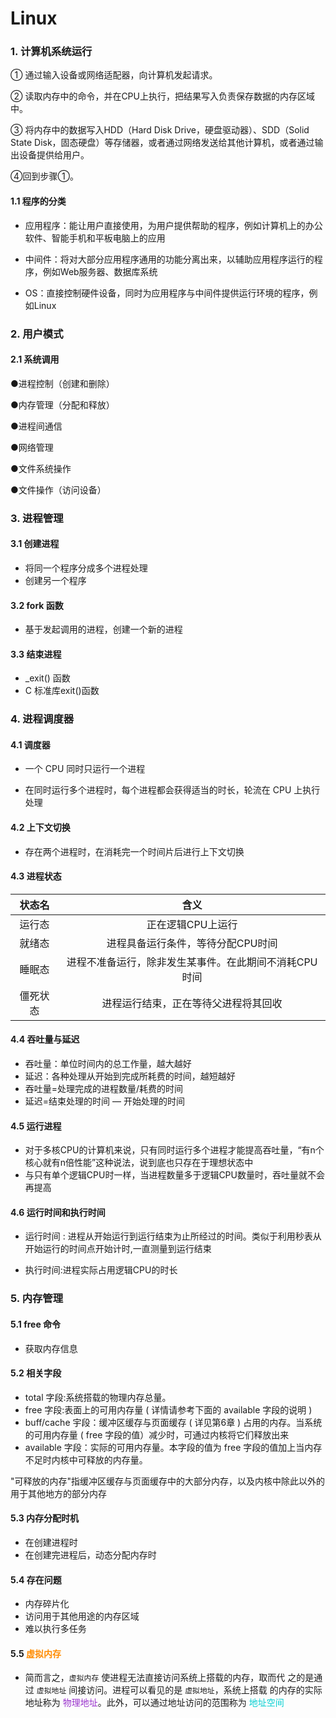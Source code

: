 # Linux

### 1. 计算机系统运行

① 通过输入设备或网络适配器，向计算机发起请求。

② 读取内存中的命令，并在CPU上执行，把结果写入负责保存数据的内存区域中。

③ 将内存中的数据写入HDD（Hard Disk Drive，硬盘驱动器）、SDD（Solid State Disk，固态硬盘）等存储器，或者通过网络发送给其他计算机，或者通过输出设备提供给用户。

④回到步骤①。

#### 1.1 程序的分类

- 应用程序：能让用户直接使用，为用户提供帮助的程序，例如计算机上的办公软件、智能手机和平板电脑上的应用

- 中间件：将对大部分应用程序通用的功能分离出来，以辅助应用程序运行的程序，例如Web服务器、数据库系统
- OS：直接控制硬件设备，同时为应用程序与中间件提供运行环境的程序，例如Linux

### 2. 用户模式

#### 2.1 系统调用

●进程控制（创建和删除）

●内存管理（分配和释放）

●进程间通信

●网络管理

●文件系统操作

●文件操作（访问设备）

### 3. 进程管理

#### 3.1 创建进程

- 将同一个程序分成多个进程处理
- 创建另一个程序

#### 3.2 fork 函数

- 基于发起调用的进程，创建一个新的进程

#### 3.3 结束进程

- _exit() 函数
- C 标准库exit()函数

### 4. 进程调度器

#### 4.1 调度器

- 一个 CPU 同时只运行一个进程

- 在同时运行多个进程时，每个进程都会获得适当的时长，轮流在 CPU 上执行处理

#### 4.2 上下文切换

- 存在两个进程时，在消耗完一个时间片后进行上下文切换

#### 4.3 进程状态

|  状态名  |                         含义                          |
| :------: | :---------------------------------------------------: |
|  运行态  |                   正在逻辑CPU上运行                   |
|  就绪态  |           进程具备运行条件，等待分配CPU时间           |
|  睡眠态  | 进程不准备运行，除非发生某事件。在此期间不消耗CPU时间 |
| 僵死状态 |         进程运行结束，正在等待父进程将其回收          |

#### 4.4 吞吐量与延迟

- 吞吐量：单位时间内的总工作量，越大越好
- 延迟：各种处理从开始到完成所耗费的时间，越短越好
- 吞吐量=处理完成的进程数量/耗费的时间
- 延迟=结束处理的时间 — 开始处理的时间

#### 4.5 运行进程

- 对于多核CPU的计算机来说，只有同时运行多个进程才能提高吞吐量，“有n个核心就有n倍性能”这种说法，说到底也只存在于理想状态中
- 与只有单个逻辑CPU时一样，当进程数量多于逻辑CPU数量时，吞吐量就不会再提高

#### 4.6 运行时间和执行时间

- 运行时间 : 进程从开始运行到运行结束为止所经过的时间。类似于利用秒表从开始运行的时间点开始计时,一直测量到运行结束

- 执行时间:进程实际占用逻辑CPU的时长

### 5. 内存管理

#### 5.1 free 命令

- 获取内存信息

#### 5.2 相关字段

- total 字段:系统搭载的物理内存总量。
- free 字段:表面上的可用内存量 ( 详情请参考下面的 available 字段的说明 )
- buff/cache 宇段：缓冲区缓存与页面缓存 ( 详见第6章 ) 占用的内存。当系统的可用内存量 ( free 字段的值）减少时，可通过内核将它们释放出来
- available 字段：实际的可用内存量。本字段的值为 free 字段的值加上当内存不足时内核中可释放的内存量。

​       "可释放的内存"指缓冲区缓存与页面缓存中的大部分内存，以及内核中除此以外的用于其他地方的部分内存

#### 5.3 内存分配时机

- 在创建进程时
- 在创建完进程后，动态分配内存时

#### 5.4 存在问题

- 内存碎片化
- 访问用于其他用途的内存区域
- 难以执行多任务

#### 5.5 <font color=Darkorange>虚拟内存</font>

- 简而言之，`虚拟内存` 使进程无法直接访问系统上搭载的内存，取而代
  之的是通过 `虚拟地址` 间接访问。进程可以看见的是 `虚拟地址`，系统上搭载
  的内存的实际地址称为 <font color=DarkOrchid>物理地址</font>。此外，可以通过地址访问的范围称为 <font color=DarkTurquoise>地址空间</font>
